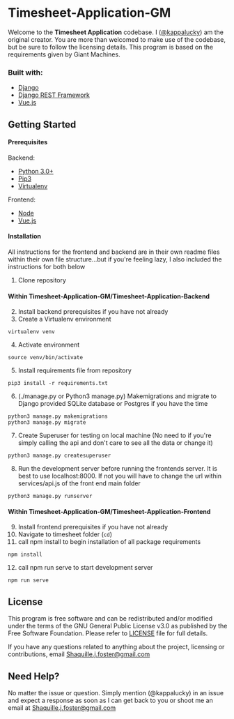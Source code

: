 # Timesheet-Application-GM

Welcome to the **Timesheet Application** codebase. I ([@kappalucky](https://github.com/kappalucky)) am the original creator. You are more than welcomed to make use of the codebase, but be sure to follow the licensing details. This program is based on the requirements given by Giant Machines.

### Built with:

- [Django](https://www.djangoproject.com/)
- [Django REST Framework](https://www.django-rest-framework.org/)
- [Vue.js](https://vuejs.org/)

## Getting Started

#### Prerequisites

Backend:
- [Python 3.0+](https://www.python.org/)
- [Pip3](https://pypi.org/project/pip/)
- [Virtualenv](https://virtualenv.pypa.io/en/latest/)

Frontend:
- [Node](https://nodejs.org/en/)
- [Vue.js](https://vuejs.org/)

#### Installation

All instructions for the frontend and backend are in their own readme files within their own file structure...but if you're feeling lazy, I also included the instructions for both below

1.  Clone repository
#### Within Timesheet-Application-GM/Timesheet-Application-Backend

2.  Install backend prerequisites if you have not already
3.  Create a Virtualenv environment
```
virtualenv venv
```
4.  Activate environment
```
source venv/bin/activate
```
5.  Install requirements file from repository
```
pip3 install -r requirements.txt
```
6.  (./manage.py or Python3 manage.py) Makemigrations and migrate to Django provided SQLite database or Postgres if you have the time
```
python3 manage.py makemigrations
python3 manage.py migrate
```
7.  Create Superuser for testing on local machine (No need to if you're simply calling the api and don't care to see all the data or change it)
```
python3 manage.py createsuperuser
```
8.  Run the development server before running the frontends server. It is best to use localhost:8000. If not you will have to change the url within services/api.js of the front end main folder
```
python3 manage.py runserver
```

#### Within Timesheet-Application-GM/Timesheet-Application-Frontend

9.   Install frontend prerequisites if you have not already
10.  Navigate to timesheet folder (`cd`)
11.  call npm install to begin installation of all package requirements
```
npm install
```
12.  call npm run serve to start development server
```
npm run serve
```

## License

This program is free software and can be redistributed and/or modified under the terms of the GNU General Public License v3.0 as published by the Free Software Foundation. Please refer to [LICENSE](https://github.com/Kappalucky/TransportLLC-backend/blob/master/LICENSE) file for full details.

If you have any questions related to anything about the project, licensing or contributions, email Shaquille.j.foster@gmail.com

## Need Help?

No matter the issue or question. Simply mention (@kappalucky) in an issue and expect a response as soon as I can get back to you or shoot me an email at Shaquille.j.foster@gmail.com